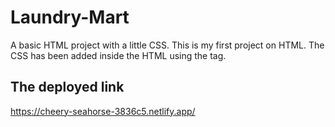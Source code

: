 # Laundry-Mart
A basic HTML project with a little CSS. This is my first project on HTML.
The CSS has been added inside the HTML using the <style> </style> tag.
## The deployed link
https://cheery-seahorse-3836c5.netlify.app/
